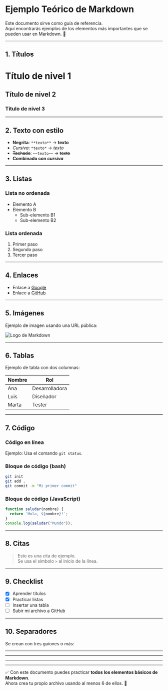 # Ejemplo Teórico de Markdown

Este documento sirve como guía de referencia.  
Aquí encontrarás ejemplos de los elementos más importantes que se pueden usar en Markdown. 🚀

---

## 1. Títulos

# Título de nivel 1

## Título de nivel 2

### Título de nivel 3

---

## 2. Texto con estilo

- **Negrita**: `**texto**` → **texto**
- _Cursiva_: `*texto*` → _texto_
- ~~Tachado~~: `~~texto~~` → ~~texto~~
- **Combinado con _cursiva_**

---

## 3. Listas

### Lista no ordenada

- Elemento A
- Elemento B
  - Sub-elemento B1
  - Sub-elemento B2

### Lista ordenada

1. Primer paso
2. Segundo paso
3. Tercer paso

---

## 4. Enlaces

- Enlace a [Google](https://www.google.com)
- Enlace a [GitHub](https://github.com)

---

## 5. Imágenes

Ejemplo de imagen usando una URL pública:

![Logo de Markdown](https://markdown-here.com/img/icon256.png)

---

## 6. Tablas

Ejemplo de tabla con dos columnas:

| Nombre | Rol            |
| ------ | -------------- |
| Ana    | Desarrolladora |
| Luis   | Diseñador      |
| Marta  | Tester         |

---

## 7. Código

### Código en línea

Ejemplo: Usa el comando `git status`.

### Bloque de código (bash)

```bash
git init
git add .
git commit -m "Mi primer commit"
```

### Bloque de código (JavaScript)

```javascript
function saludar(nombre) {
  return `Hola, ${nombre}!`;
}
console.log(saludar("Mundo"));
```

---

## 8. Citas

> Esto es una cita de ejemplo.  
> Se usa el símbolo `>` al inicio de la línea.

---

## 9. Checklist

- [x] Aprender títulos
- [x] Practicar listas
- [ ] Insertar una tabla
- [ ] Subir mi archivo a GitHub

---

## 10. Separadores

Se crean con tres guiones o más:

---

---

---

---

✅ Con este documento puedes practicar **todos los elementos básicos de Markdown**.  
Ahora crea tu propio archivo usando al menos 6 de ellos. 🎉
